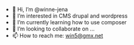 - 👋 Hi, I’m @winne-jena
- 👀 I’m interested in CMS drupal and wordpress
- 🌱 I’m currently learning how to use composer 
- 💞️ I’m looking to collaborate on ...
- 📫 How to reach me: win5@gmx.net

<!---
winne-jena/winne-jena is a ✨ special ✨ repository because its `README.md` (this file) appears on your GitHub profile.
You can click the Preview link to take a look at your changes.
--->
